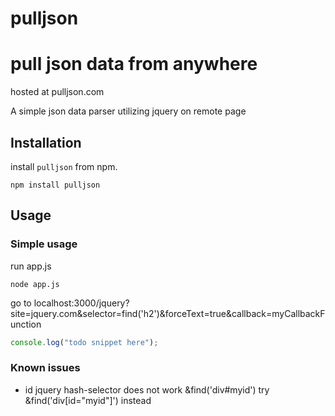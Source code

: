 pulljson
========

# pull json data from anywhere

hosted at pulljson.com

A simple json data parser utilizing jquery on remote page

## Installation

install `pulljson` from npm.

    npm install pulljson

## Usage

### Simple usage

run app.js

	node app.js 
	
go to localhost:3000/jquery?site=jquery.com&selector=find('h2')&forceText=true&callback=myCallbackFunction

```javascript
console.log("todo snippet here");
```

### Known issues

- id jquery hash-selector does not work &find('div#myid') try &find('div[id="myid"]') instead
